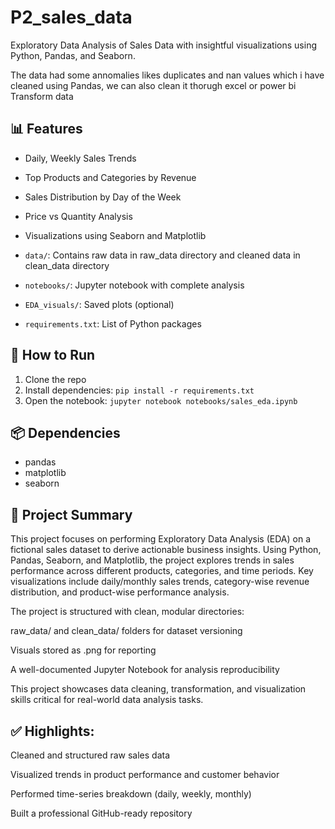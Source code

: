 # P2_sales_data
Exploratory Data Analysis of Sales Data with insightful visualizations using Python, Pandas, and Seaborn.

The data had some annomalies likes duplicates and nan values which i have cleaned using Pandas, we can also clean it thorugh excel or power bi Transform data

## 📊 Features

- Daily, Weekly Sales Trends
- Top Products and Categories by Revenue
- Sales Distribution by Day of the Week
- Price vs Quantity Analysis
- Visualizations using Seaborn and Matplotlib



- `data/`: Contains raw data in raw_data directory and cleaned data in clean_data directory
- `notebooks/`: Jupyter notebook with complete analysis
- `EDA_visuals/`: Saved plots (optional)
- `requirements.txt`: List of Python packages

## 🚀 How to Run

1. Clone the repo
2. Install dependencies: `pip install -r requirements.txt`
3. Open the notebook: `jupyter notebook notebooks/sales_eda.ipynb`

## 📦 Dependencies

- pandas
- matplotlib
- seaborn


## 📌 Project Summary
This project focuses on performing Exploratory Data Analysis (EDA) on a fictional sales dataset to derive actionable business insights. Using Python, Pandas, Seaborn, and Matplotlib, the project explores trends in sales performance across different products, categories, and time periods. Key visualizations include daily/monthly sales trends, category-wise revenue distribution, and product-wise performance analysis.

The project is structured with clean, modular directories:

raw_data/ and clean_data/ folders for dataset versioning

Visuals stored as .png for reporting

A well-documented Jupyter Notebook for analysis reproducibility

This project showcases data cleaning, transformation, and visualization skills critical for real-world data analysis tasks.

## ✅ Highlights:
Cleaned and structured raw sales data

Visualized trends in product performance and customer behavior

Performed time-series breakdown (daily, weekly, monthly)

Built a professional GitHub-ready repository

